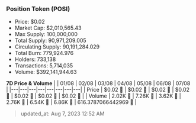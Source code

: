 
  ### Position Token (POSI)
  - Price: $0.02
  - Market Cap: $2,010,565.43
  - Max Supply: 100,000,000
  - Total Supply: 90,971,209.005
  - Circulating Supply: 90,191,284.029
  - Total Burn: 779,924.976
  - Holders: 733,138
  - Transactions: 5,714,035
  - Volume: $392,141,944.63

  **7D Price & Volume**
  | | 01&#x2F;08 | 02&#x2F;08 | 03&#x2F;08 | 04&#x2F;08 | 05&#x2F;08 | 06&#x2F;08 | 07&#x2F;08 |
  |---|---|---|---|---|---|---|---|
  | Price | $0.02 🔻 | $0.02 🚀 | $0.02 🔻 | $0.02 🔻 | $0.02 🔻 | $0.02 🚀 | $0.02 🔻 |
  | Volume | 2.02K 🔻 | 7.26K 🚀 | 3.62K 🔻 | 2.76K 🔻 | 6.54K 🚀 | 6.86K 🚀 | 616.3787066442969 🔻 |

  > updated_at: Aug 7, 2023 12:52 AM
